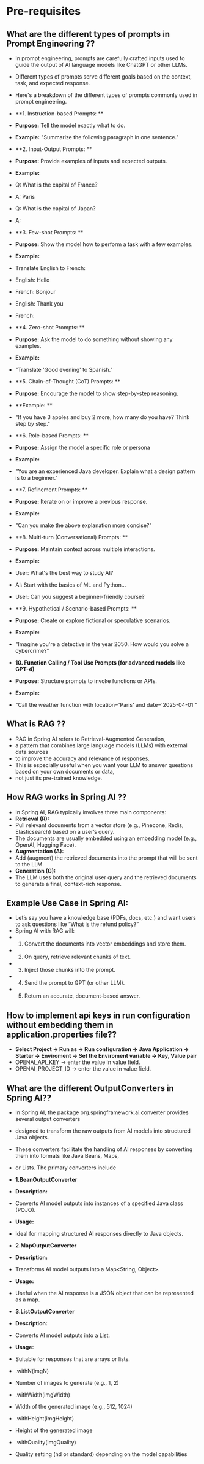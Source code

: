 # Pre-requisites

## What are the different types of prompts in Prompt Engineering ??
- In prompt engineering, prompts are carefully crafted inputs used to guide the output of AI language models like ChatGPT or other LLMs. 
- Different types of prompts serve different goals based on the context, task, and expected response. 
- Here's a breakdown of the different types of prompts commonly used in prompt engineering.

- **1. Instruction-based Prompts: **
- **Purpose:** Tell the model exactly what to do.
- **Example:** "Summarize the following paragraph in one sentence."

- **2. Input-Output Prompts: **
- **Purpose:** Provide examples of inputs and expected outputs.
- **Example:**
- Q: What is the capital of France?  
- A: Paris  
- Q: What is the capital of Japan?  
- A:

- **3. Few-shot Prompts: **
- **Purpose:** Show the model how to perform a task with a few examples.
- **Example:**
- Translate English to French:  
- English: Hello  
- French: Bonjour  
- English: Thank you  
- French:

- **4. Zero-shot Prompts: **
- **Purpose:** Ask the model to do something without showing any examples.
- **Example:**
- "Translate 'Good evening' to Spanish."

- **5. Chain-of-Thought (CoT) Prompts: **
- **Purpose:** Encourage the model to show step-by-step reasoning.
- **Example: **
- "If you have 3 apples and buy 2 more, how many do you have? Think step by step."

- **6. Role-based Prompts: **
- **Purpose:** Assign the model a specific role or persona
- **Example:**
- "You are an experienced Java developer. Explain what a design pattern is to a beginner."

- **7. Refinement Prompts: **
- **Purpose:** Iterate on or improve a previous response.
- **Example:**
- "Can you make the above explanation more concise?"

- **8. Multi-turn (Conversational) Prompts: **
- **Purpose:** Maintain context across multiple interactions.
- **Example:**
- User: What's the best way to study AI?
- AI: Start with the basics of ML and Python...
- User: Can you suggest a beginner-friendly course?

- **9. Hypothetical / Scenario-based Prompts: **
- **Purpose:** Create or explore fictional or speculative scenarios.
- **Example:** 
- "Imagine you're a detective in the year 2050. How would you solve a cybercrime?"

- **10. Function Calling / Tool Use Prompts (for advanced models like GPT-4)**
- **Purpose:** Structure prompts to invoke functions or APIs.
- **Example:**
- "Call the weather function with location='Paris' and date='2025-04-01'"

## What is RAG ??
- RAG in Spring AI refers to Retrieval-Augmented Generation, 
- a pattern that combines large language models (LLMs) with external data sources
-  to improve the accuracy and relevance of responses. 
- This is especially useful when you want your LLM to answer questions based on your own documents or data,
-  not just its pre-trained knowledge.

## How RAG works in Spring AI ??
- In Spring AI, RAG typically involves three main components:
- **Retrieval (R):**
- Pull relevant documents from a vector store (e.g., Pinecone, Redis, Elasticsearch) based on a user’s query.
- The documents are usually embedded using an embedding model (e.g., OpenAI, Hugging Face).
- **Augmentation (A):**
- Add (augment) the retrieved documents into the prompt that will be sent to the LLM.
- **Generation (G):**
- The LLM uses both the original user query and the retrieved documents to generate a final, context-rich response.

## Example Use Case in Spring AI:
- Let’s say you have a knowledge base (PDFs, docs, etc.) and want users to ask questions like “What is the refund policy?”
- Spring AI with RAG will:
- 1. Convert the documents into vector embeddings and store them.
- 2. On query, retrieve relevant chunks of text.
- 3. Inject those chunks into the prompt.
- 4. Send the prompt to GPT (or other LLM).
- 5. Return an accurate, document-based answer.

## How to implement api keys in run configuration without embedding them in application.properties file??
- **Select Project -> Run as -> Run configuration -> Java Application -> Starter -> Enviroment -> Set the Enviroment variable -> Key, Value pair**
- OPENAI_API_KEY -> enter the value in value field.
- OPENAI_PROJECT_ID -> enter the value in value field.

## What are the different OutputConverters in Spring AI??
- In Spring AI, the package org.springframework.ai.converter provides several output converters 
- designed to transform the raw outputs from AI models into structured Java objects. 
- These converters facilitate the handling of AI responses by converting them into formats like Java Beans, Maps, 
- or Lists. The primary converters include

- **1.BeanOutputConverter<T>**
- **Description:** 
- Converts AI model outputs into instances of a specified Java class (POJO).
- **Usage:** 
- Ideal for mapping structured AI responses directly to Java objects.

- **2.MapOutputConverter**
- **Description:** 
- Transforms AI model outputs into a Map<String, Object>.
- **Usage:** 
- Useful when the AI response is a JSON object that can be represented as a map.

- **3.ListOutputConverter**
- **Description:**
- Converts AI model outputs into a List<String>.​
- **Usage:**
- Suitable for responses that are arrays or lists.



- .withN(imgN)	
- Number of images to generate (e.g., 1, 2)

- .withWidth(imgWidth)	
- Width of the generated image (e.g., 512, 1024)

- .withHeight(imgHeight)	
- Height of the generated image

- .withQuality(imgQuality)
- Quality setting (hd or standard) depending on the model capabilities
